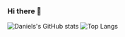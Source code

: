 ### Hi there 👋

<!--
**danielwidhiarto/danielwidhiarto** is a ✨ _special_ ✨ repository because its `README.md` (this file) appears on your GitHub profile.

Here are some ideas to get you started:

- 🔭 I’m currently working on ...
- 🌱 I’m currently learning ...
- 👯 I’m looking to collaborate on ...
- 🤔 I’m looking for help with ...
- 💬 Ask me about ...
- 📫 How to reach me: ...
- 😄 Pronouns: ...
- ⚡ Fun fact: ...
-->
![Daniels's GitHub stats](https://github-readme-stats.vercel.app/api?username=danielwidhiarto&show_icons=true&theme=dracula)
![Top Langs](https://github-readme-stats.vercel.app/api/top-langs/?username=anuraghazra&layout=compact)
